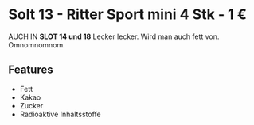 # Solt 13 - Ritter Sport mini 4 Stk -  1 &euro;

AUCH IN **SLOT 14 und 18**
Lecker lecker. Wird man auch fett von. Omnomnomnom.

## Features
+ Fett
+ Kakao
+ Zucker
+ Radioaktive Inhaltsstoffe
